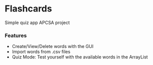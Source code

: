 # Flashcards

Simple quiz app APCSA project

### Features
- Create/View/Delete words with the GUI
- Import words from .csv files
- Quiz Mode: Test yourself with the available words in the ArrayList
